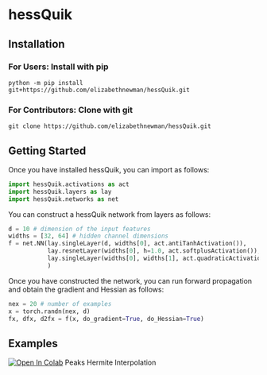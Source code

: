 # hessQuik

## Installation

### For Users: Install with **pip**

```console
python -m pip install git+https://github.com/elizabethnewman/hessQuik.git
```

[comment]: <> (virtualenv -p python env_name)

[comment]: <> (source env_name/bin/activate)

### For Contributors: Clone with **git**

```console
git clone https://github.com/elizabethnewman/hessQuik.git
```



[comment]: <> (Install package)

[comment]: <> ([comment]: <> &#40;https://adamj.eu/tech/2019/03/11/pip-install-from-a-git-repository/&#41;)

[comment]: <> (```html)

[comment]: <> (python -m pip install git+https://github.com/elizabethnewman/hessQuik.git)

[comment]: <> (```)

[comment]: <> (If the repository is private, use)

[comment]: <> (```html)

[comment]: <> (python -m pip install git+ssh://git@github.com/elizabethnewman/hessQuik.git)

[comment]: <> (```)

[comment]: <> (Make sure to import torch before importing hessQuik &#40;this is a bug currently&#41;)

[comment]: <> (If hessQuik updated, reinstall via one of the following:)

[comment]: <> (```html)

[comment]: <> (pip install --upgrade --force-reinstall <package>)

[comment]: <> (pip install -I <package>)

[comment]: <> (pip install --ignore-installed <package>)

[comment]: <> (```)

[comment]: <> (When finished, deactivate virtual environment.)

[comment]: <> (```html)

[comment]: <> (deactivate)

[comment]: <> (```)

## Getting Started

Once you have installed hessQuik, you can import as follows:
```python
import hessQuik.activations as act
import hessQuik.layers as lay
import hessQuik.networks as net
```

You can construct a hessQuik network from layers as follows:
```python
d = 10 # dimension of the input features
widths = [32, 64] # hidden channel dimensions
f = net.NN(lay.singleLayer(d, widths[0], act.antiTanhActivation()), 
           lay.resnetLayer(widths[0], h=1.0, act.softplusActivation()),
           lay.singleLayer(widths[0], widths[1], act.quadraticActivation())
           )
```

Once you have constructed the network, you can run forward propagation and obtain the gradient and Hessian as follows:
```python
nex = 20 # number of examples
x = torch.randn(nex, d)
fx, dfx, d2fx = f(x, do_gradient=True, do_Hessian=True)
```

## Examples
[![Open In Colab](https://colab.research.google.com/assets/colab-badge.svg)](https://colab.research.google.com/drive/1GCUSR9fGhQ9PoqfPxv8qRfqf88_ibyUA?usp=sharing) Peaks Hermite Interpolation